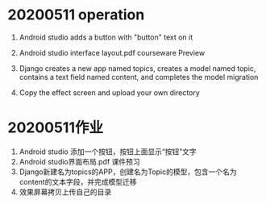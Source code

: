 # 20200511 operation

1. Android studio adds a button with "button" text on it

2. Android studio interface layout.pdf courseware Preview

3. Django creates a new app named topics, creates a model named topic, contains a text field named content, and completes the model migration

4. Copy the effect screen and upload your own directory

# 20200511作业
1. Android studio 添加一个按钮，按钮上面显示“按钮”文字  
2. Android studio界面布局.pdf 课件预习
3. Django新建名为topics的APP，创建名为Topic的模型，包含一个名为content的文本字段，并完成模型迁移
4. 效果屏幕拷贝上传自己的目录
